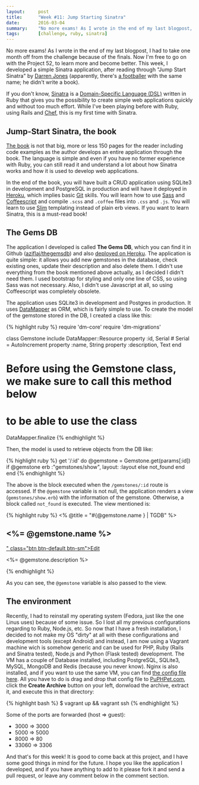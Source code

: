 ```yaml
---
layout:     post
title:      "Week #11: Jump Starting Sinatra"
date:       2016-03-04
summary:    "No more exams! As I wrote in the end of my last blogpost, I had to take one month off from the challenge because of the finals. Now I'm free to go on with the Project 52, to learn more and become better. This week, I developed a simple Sinatra application, after reading through \"Jump Start Sinatra\" by Darren Jones (apparently, there's a footballer with the same name; he didn't write a book). If you don't know, Sinatra is a Domain-Specific Language (DSL) written in Ruby that gives you the possibility to create simple web applications quickly and without too much effort. While I've been playing before with Ruby, using Rails and Chef, this is my first time with Sinatra."
tags:       [challenge, ruby, sinatra]
---
```


No more exams! As I wrote in the end of my last blogpost, I had to take one month off from the challenge because of the finals. Now I'm free to go on with the Project 52, to learn more and become better. This week, I developed a simple Sinatra application, after reading through "Jump Start Sinatra" by [Darren Jones](https://twitter.com/daz4126) (apparently, there's [a footballer](https://en.wikipedia.org/wiki/Darren_Jones) with the same name; he didn't write a book).

If you don't know, [Sinatra](http://www.sinatrarb.com/) is a [Domain-Specific Language (DSL)](https://en.wikipedia.org/wiki/Domain-specific_language) written in Ruby that gives you the possibility to create simple web applications quickly and without too much effort. While I've been playing before with Ruby, using Rails and [Chef](http://aziflaj.github.io/week-3-challenge-cooking-virtual-machines-with-chef/), this is my first time with Sinatra.

## Jump-Start Sinatra, the book
[The book](http://www.sitepoint.com/store/jump-start-sinatra/) is not that big, more or less 150 pages for the reader including code examples as the author develops an entire application through the book. The language is simple and even if you have no former experience with Ruby, you can still read it and understand a lot about how Sinatra works and how it is used to develop web applications. 

In the end of the book, you will have built a CRUD application using SQLite3 in development and PostgreSQL in production and will have it deployed in [Heroku](http://heroku.com/), which implies basic [Git](http://git-scm.com/) skills. You will learn how to use [Sass](http://sass-lang.com/) and [Coffeescript](http://coffeescript.org/) and compile `.scss` and `.coffee` files into `.css` and `.js`. You will learn to use [Slim](http://slim-lang.com/) templating instead of plain erb views. If you want to learn Sinatra, this is a must-read book!

## The Gems DB
The application I developed is called **The Gems DB**, which you can find it in Github ([aziflaj/thegemsdb](https://github.com/aziflaj/thegemsdb)) and also [deployed on Heroku](http://the-gemstone-database.herokuapp.com/). The application is quite simple: it allows you add new gemstones in the database, check existing ones, update their description and also delete them. I didn't use everything from the book mentioned above actually, as I decided I didn't need them. I used bootstrap for styling and only one line of CSS, so using Sass was not necessary. Also, I didn't use Javascript at all, so using Coffeescript was completely obsolete.

The application uses SQLite3 in development and Postgres in production. It uses [DataMapper](http://datamapper.org/) as ORM, which is fairly simple to use. To create the model of the gemstone stored in the DB, I created a class like this:

{% highlight ruby %}
require 'dm-core'
require 'dm-migrations'

class Gemstone
  include DataMapper::Resource
  property :id, Serial            # Serial = AutoIncrement
  property :name, String
  property :description, Text
end

# Before using the Gemstone class, we make sure to call this method below
# to be able to use the class
DataMapper.finalize
{% endhighlight %}

Then, the model is used to retrieve objects from the DB like:

{% highlight ruby %}
get '/:id' do
  @gemstone = Gemstone.get(params[:id])
  if @gemstone
    erb :"gemstones/show", layout: :layout
  else
    not_found
  end
end
{% endhighlight %}

The above is the block executed when the `/gemstones/:id` route is accessed. If the `@gemstone` variable is not null, the application renders a view (`gemstones/show.erb`) with the information of the gemstone. Otherwise, a block called `not_found` is executed. The view mentioned is:

{% highlight ruby %}
<% @title = "#{@gemstone.name } | TGDB" %>

<h2><%= @gemstone.name %></h2>
<a href="<%= "/gemstones/#{@gemstone.id}/edit" %>" class="btn btn-default btn-sm">Edit</a>
<p><%= @gemstone.description %></p>
{% endhighlight %}

As you can see, the `@gemstone` variable is also passed to the view. 

## The environment
Recently, I had to reinstall my operating system (Fedora, just like the one Linus uses) because of some issue. So I lost all my previous configurations regarding to Ruby, Node.js, etc. So now that I have a fresh installation, I decided to not make my OS "dirty" at all with these configurations and development tools (except Android) and instead, I am now using a Vagrant machine wich is somehow generic and can be used for PHP, Ruby (Rails and Sinatra tested), Node.js and Python (Flask tested) development. The VM has a couple of Database installed, including PostgreSQL, SQLite3, MySQL, MongoDB and Redis (because you never know). Nginx is also installed, and if you want to use the same VM, you can find [the config file here](https://gist.github.com/aziflaj/b9ba5893f41e58023c6b). All you have to do is drag and drop that config file to [PuPHPet.com](https://puphpet.com/), click the **Create Archive** button on your left, donwload the archive, extract it, and execute this in that directory:

{% highlight bash %}
$ vagrant up && vagrant ssh
{% endhighlight %}

Some of the ports are forwarded (host => guest):
- 3000 => 3000
- 5000 => 5000
- 8000 => 80
- 33060 => 3306

And that's for this week! It is good to come back at this project, and I have some good things in mind for the future. I hope you like the application I developed, and if you have anything to add to it please fork it and send a pull request, or leave any comment below in the comment section.
